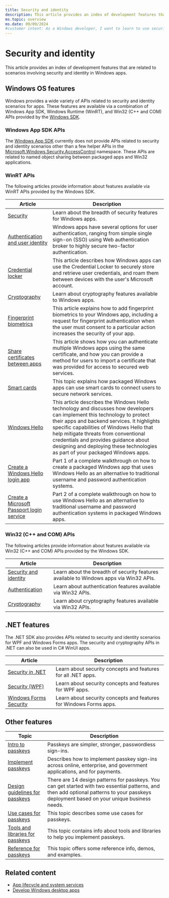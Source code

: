 ```yaml
---
title: Security and identity
description: This article provides an index of development features that are related to security and identity scenarios in Windows apps.
ms.topic: overview
ms.date: 09/09/2024
#customer intent: As a Windows developer, I want to learn to use security and identity features available to Windows apps so that I can build more secure apps.
---
```


# Security and identity

This article provides an index of development features that are related to scenarios involving security and identity in Windows apps.

## Windows OS features

Windows provides a wide variety of APIs related to security and identity scenarios for apps. These features are available via a combination of Windows App SDK, Windows Runtime (WinRT), and Win32 (C++ and COM) APIs provided by the [Windows SDK](https://developer.microsoft.com/windows/downloads/windows-sdk).

### Windows App SDK APIs

The [Windows App SDK](../../windows-app-sdk/index.md) currently does not provide APIs related to security and identity scenarios other than a few helper APIs in the [Microsoft.Windows.Security.AccessControl](/windows/windows-app-sdk/api/winrt/microsoft.windows.security.accesscontrol) namespace. These APIs are related to named object sharing between packaged apps and Win32 applications.

### WinRT APIs

The following articles provide information about features available via WinRT APIs provided by the Windows SDK.

| Article | Description |
|---------|-------------|
| [Security](/windows/uwp/security) | Learn about the breadth of security features for Windows apps.  |
| [Authentication and user identity](/windows/uwp/security/authentication-and-user-identity) | Windows apps have several options for user authentication, ranging from simple single sign-on (SSO) using Web authentication broker to highly secure two-factor authentication. |
| [Credential locker](credential-locker.md) | This article describes how Windows apps can use the Credential Locker to securely store and retrieve user credentials, and roam them between devices with the user's Microsoft account. |
| [Cryptography](/windows/uwp/security/cryptography) | Learn about cryptography features available to Windows apps. |
| [Fingerprint biometrics](fingerprint-biometrics.md) | This article explains how to add fingerprint biometrics to your Windows app, including a request for fingerprint authentication when the user must consent to a particular action increases the security of your app. |
| [Share certificates between apps](share-certificates.md) | This article shows how you can authenticate multiple Windows apps using the same certificate, and how you can provide a method for users to import a certificate that was provided for access to secured web services. |
| [Smart cards](smart-cards.md) | This topic explains how packaged Windows apps can use smart cards to connect users to secure network services. |
| [Windows Hello](windows-hello.md) | This article describes the Windows Hello technology and discusses how developers can implement this technology to protect their apps and backend services. It highlights specific capabilities of Windows Hello that help mitigate threats from conventional credentials and provides guidance about designing and deploying these technologies as part of your packaged Windows apps. |
| [Create a Windows Hello login app](windows-hello-login.md) | Part 1 of a complete walkthrough on how to create a packaged Windows app that uses Windows Hello as an alternative to traditional username and password authentication systems. |
| [Create a Microsoft Passport login service](windows-hello-auth-service.md) | Part 2 of a complete walkthrough on how to use Windows Hello as an alternative to traditional username and password authentication systems in packaged Windows apps. |

### Win32 (C++ and COM) APIs

The following articles provide information about features available via Win32 (C++ and COM) APIs provided by the Windows SDK.

| Article | Description |
|---------|-------------|
| [Security and identity](/windows/win32/security) | Learn about the breadth of security features available to Windows apps via Win32 APIs. |
| [Authentication](/windows/win32/secauthn/authentication-portal) | Learn about authentication features available via Win32 APIs. |
| [Cryptography](/windows/win32/seccng/cng-portal) | Learn about cryptography features available via Win32 APIs. |

## .NET features

The .NET SDK also provides APIs related to security and identity scenarios for WPF and Windows Forms apps. The security and cryptography APIs in .NET can also be used in C# WinUI apps.

| Article | Description |
|---------|-------------|
| [Security in .NET](/dotnet/standard/security/)  | Learn about security concepts and features for all .NET apps.  |
| [Security (WPF)](/dotnet/desktop/wpf/security-wpf) | Learn about security concepts and features for WPF apps. |
| [Windows Forms Security](/dotnet/desktop/winforms/windows-forms-security) | Learn about security concepts and features for Windows Forms apps. |

## Other features

| Topic | Description |
|---------|-------------|
| [Intro to passkeys](./intro.md) | Passkeys are simpler, stronger, passwordless sign-ins. |
| [Implement passkeys](./implement.md) | Describes how to implement passkey sign-ins across online, enterprise, and government applications, and for payments. |
| [Design guidelines for passkeys](./design.md) | There are 14 design patterns for passkeys. You can get started with two essential patterns, and then add optional patterns to your passkeys deployment based on your unique business needs. |
| [Use cases for passkeys](./use-cases.md) | This topic describes some use cases for passkeys. |
| [Tools and libraries for passkeys](./tools-libraries.md) | This topic contains info about tools and libraries to help you implement passkeys. |
| [Reference for passkeys](./reference.md) | This topic offers some reference info, demos, and examples. |

## Related content

- [App lifecycle and system services](../app-lifecycle-and-system-services.md)
- [Develop Windows desktop apps](../index.md)
